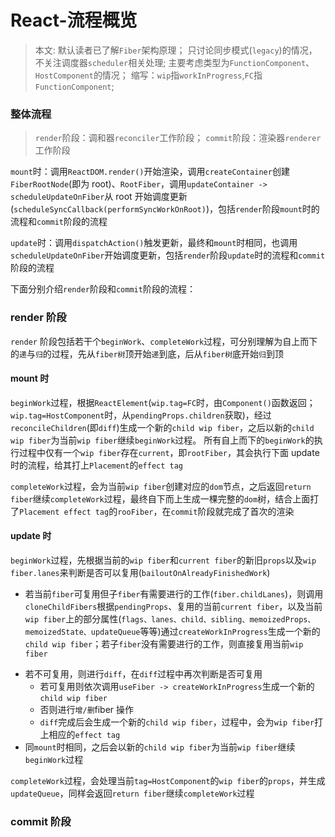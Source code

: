# React-流程概览

> 本文:
> 默认读者已了解`Fiber`架构原理；
> 只讨论同步模式(`legacy`)的情况，不关注调度器`scheduler`相关处理;
> 主要考虑类型为`FunctionComponent`、`HostComponent`的情况；
> 缩写：`wip`指`workInProgress`,`FC`指`FunctionComponent`;

### 整体流程

> `render`阶段：调和器`reconciler`工作阶段；
> `commit`阶段：渲染器`renderer`工作阶段

`mount`时：调用`ReactDOM.render()`开始渲染，调用`createContainer`创建`FiberRootNode`(即为 root)、`RootFiber`，调用`updateContainer -> scheduleUpdateOnFiber`从 root 开始调度更新(`scheduleSyncCallback(performSyncWorkOnRoot)`)，包括`render`阶段`mount`时的流程和`commit`阶段的流程

`update`时：调用`dispatchAction()`触发更新，最终和`mount`时相同，也调用`scheduleUpdateOnFiber`开始调度更新，包括`render`阶段`update`时的流程和`commit`阶段的流程

下面分别介绍`render`阶段和`commit`阶段的流程：

### render 阶段

`render` 阶段包括若干个`beginWork`、`completeWork`过程，可分别理解为自上而下的`递`与`归`的过程，先从`fiber树`顶开始`递`到底，后从`fiber树`底开始`归`到顶

#### mount 时

`beginWork`过程，根据`ReactElement`(`wip.tag=FC`时，由`Component()`函数返回；`wip.tag=HostComponent`时，从`pendingProps.children`获取)，经过`reconcileChildren`(即`diff`)生成一个新的`child wip fiber`，之后以新的`child wip fiber`为当前`wip fiber`继续`beginWork`过程。
所有自上而下的`beginWork`的执行过程中仅有一个`wip fiber`存在`current`，即`rootFiber`，其会执行下面 update 时的流程，给其打上`Placement`的`effect tag`

`completeWork`过程，会为当前`wip fiber`创建对应的`dom`节点，之后返回`return fiber`继续`completeWork`过程，最终自下而上生成一棵完整的`dom`树，结合上面打了`Placement effect tag`的`rooFiber`，在`commit`阶段就完成了首次的渲染

#### update 时

`beginWork`过程，先根据当前的`wip fiber`和`current fiber`的新旧`props`以及`wip fiber.lanes`来判断是否可以复用(`bailoutOnAlreadyFinishedWork`)

- 若当前`fiber`可复用但子`fiber`有需要进行的工作(`fiber.childLanes`)，则调用`cloneChildFibers`根据`pendingProps`、复用的当前`current fiber`，以及当前`wip fiber`上的部分属性(`flags、lanes、child、sibling、memoizedProps、memoizedState、updateQueue`等等)通过`createWorkInProgress`生成一个新的`child wip fiber`；若子`fiber`没有需要进行的工作，则直接复用当前`wip fiber`
<!-- - TODO:确认完整diff过程 -->
- 若不可复用，则进行`diff`，在`diff`过程中再次判断是否可复用
  - 若可复用则依次调用`useFiber -> createWorkInProgress`生成一个新的`child wip fiber`
  - 否则进行`增/删`fiber 操作
  - `diff`完成后会生成一个新的`child wip fiber`，过程中，会为`wip fiber`打上相应的`effect tag`
- 同`mount`时相同，之后会以新的`child wip fiber`为当前`wip fiber`继续`beginWork`过程

`completeWork`过程，会处理当前`tag=HostComponent`的`wip fiber`的`props`，并生成`updateQueue`，同样会返回`return fiber`继续`completeWork`过程

### commit 阶段
